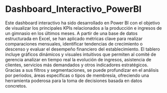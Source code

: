 # Dashboard_Interactivo_PowerBI
Este dashboard interactivo ha sido desarrollado en Power BI con el objetivo de visualizar los principales KPIs relacionados a la producción e ingresos de un gimnasio en los últimos meses. A partir de una base de datos estructurada en Excel, se han aplicado métricas clave para realizar comparaciones mensuales, identificar tendencias de crecimiento o descenso y evaluar el desempeño financiero del establecimiento. El tablero incluye gráficos dinámicos y visuales intuitivos que permiten al comité de gerencia analizar en tiempo real la evolución de ingresos, asistencia de clientes, servicios más demandados y otros indicadores estratégicos. Gracias a sus filtros y segmentaciones, se puede profundizar en el análisis por periodos, áreas específicas o tipos de membresía, ofreciendo una herramienta poderosa para la toma de decisiones basada en datos concretos.
